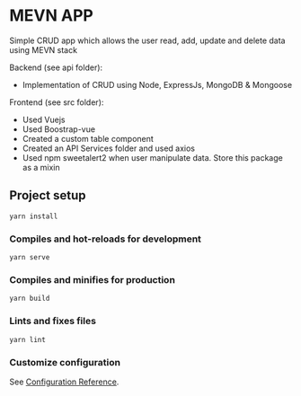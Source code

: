 # MEVN APP

Simple CRUD app which allows the user read, add, update and delete data using MEVN stack 

Backend (see api folder): 
- Implementation of CRUD using Node, ExpressJs, MongoDB & Mongoose

Frontend (see src folder):
- Used Vuejs
- Used Boostrap-vue 
- Created a custom table component 
- Created an API Services folder and used axios 
- Used npm sweetalert2 when user manipulate data. Store this package as a mixin 

## Project setup
```
yarn install
```

### Compiles and hot-reloads for development
```
yarn serve
```

### Compiles and minifies for production
```
yarn build
```

### Lints and fixes files
```
yarn lint
```

### Customize configuration
See [Configuration Reference](https://cli.vuejs.org/config/).
